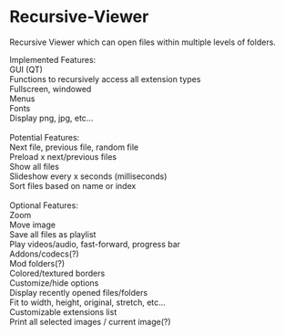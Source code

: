 # Recursive-Viewer
Recursive Viewer which can open files within multiple levels of folders.


Implemented Features:<br/>
GUI (QT)<br/>
Functions to recursively access all extension types<br/>
Fullscreen, windowed<br/>
Menus<br/>
Fonts<br/>
Display png, jpg, etc...<br/>
<br/>
Potential Features:<br/>
Next file, previous file, random file<br/>
Preload x next/previous files<br/>
Show all files<br/>
Slideshow every x seconds (milliseconds)<br/>
Sort files based on name or index<br/>
<br/>
Optional Features:<br/>
Zoom<br/>
Move image<br/>
Save all files as playlist<br/>
Play videos/audio, fast-forward, progress bar<br/>
Addons/codecs(?)<br/>
Mod folders(?)<br/>
Colored/textured borders<br/>
Customize/hide options<br/>
Display recently opened files/folders<br/>
Fit to width, height, original, stretch, etc...<br/>
Customizable extensions list<br/>
Print all selected images / current image(?)<br/>